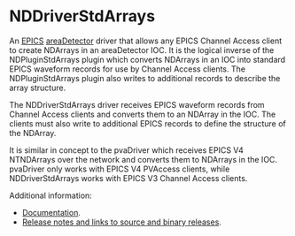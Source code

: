 NDDriverStdArrays
=================
An 
[EPICS](http://www.aps.anl.gov/epics)
[areaDetector](https://github.com/areaDetector/areaDetector/blob/master/README.md)
driver that allows any EPICS Channel Access client to create NDArrays in 
an areaDetector IOC.
It is the logical inverse of the NDPluginStdArrays plugin which converts
NDArrays in an IOC into standard EPICS waveform records for use by
Channel Access clients. The NDPluginStdArrays plugin also writes
to additional records to describe the array structure.

The NDDriverStdArrays driver receives EPICS waveform records from Channel Access
clients and converts them to an NDArray in the IOC.
The clients must also write to additional EPICS records to define the structure
of the NDArray.

It is similar in concept to the pvaDriver which receives EPICS V4 NTNDArrays
over the network and converts them to NDArrays in the IOC.
pvaDriver only works with EPICS V4 PVAccess clients, while NDDriverStdArrays
works with EPICS V3 Channel Access clients.

Additional information:
* [Documentation](https://cars.uchicago.edu/software/epics/NDDriverStdArraysDoc.html).
* [Release notes and links to source and binary releases](RELEASE.md).
